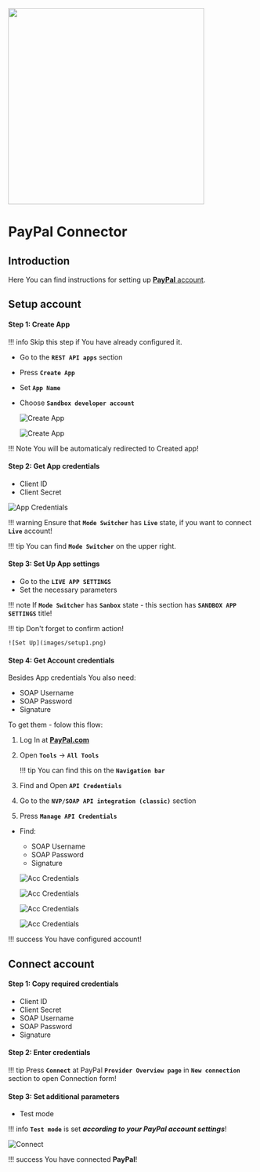 <img src="https://static.openfintech.io/payment_providers/paypal/logo.svg?w=400" width="400px">

# PayPal Connector

## Introduction

Here You can find  instructions for setting up [ **PayPal** account](https://developer.paypal.com/).

## Setup account

#### Step 1: Create App

!!! info
     Skip this step if You have already configured it.

- Go to the **`REST API apps`** section
- Press **`Create App`**
- Set **`App Name`** 
- Choose **`Sandbox developer account`**

    ![Create App](images/createapp1.png)

    ![Create App](images/createapp2.png)

!!! Note
    You will be automaticaly redirected to Created app!

#### Step 2: Get App credentials

-  Client ID
-  Client Secret

![App Credentials](images/appcred1.png)

!!! warning
    Ensure that **`Mode Switcher`** has **`Live`** state, if you want to connect **`Live`** account!
    
!!! tip
    You can find **`Mode Switcher`** on the upper right.


#### Step 3: Set Up App settings
- Go to the  **`LIVE APP SETTINGS`**
- Set the necessary parameters

!!! note
    If **`Mode Switcher`** has **`Sanbox`** state - this section has **`SANDBOX APP SETTINGS`** title!

!!! tip
    Don't forget to confirm action!

    ![Set Up](images/setup1.png)


#### Step 4: Get Account credentials

Besides App credentials You also need:

-  SOAP Username
-  SOAP Password
-  Signature


To get them - folow this flow:

1. Log In at  [  **PayPal.com**](https://paypal.com/) 
2. Open **`Tools`** -> **`All Tools`** 
    
    !!! tip
        You can find this on the **`Navigation bar`**

3. Find  and Open **`API Credentials`**

5. Go to the **`NVP/SOAP API integration (classic)`** section
6. Press **`Manage API Credentials`**

- Find:
    -  SOAP Username
    -  SOAP Password
    -  Signature

    ![Acc Credentials](images/acc-cred1.png)

    ![Acc Credentials](images/acc-cred2.png)

    ![Acc Credentials](images/acc-cred3.png)

    ![Acc Credentials](images/acc-cred4.png)

!!! success
    You have configured account!

## Connect account

#### Step 1: Copy required credentials

-  Client ID
-  Client Secret
-  SOAP Username
-  SOAP Password
-  Signature

#### Step 2: Enter credentials

!!! tip
    Press **`Connect`** at PayPal **`Provider Overview page`** in **`New connection`** section to open Connection form!

#### Step 3: Set additional parameters

-  Test mode

!!! info
    **`Test mode`** is set **_according to your PayPal account settings_**!



![Connect](images/paypal_connect.png)


!!! success
    You have connected **PayPal**!